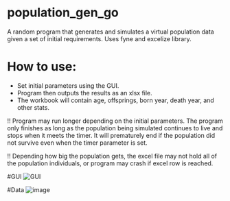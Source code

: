 # population_gen_go
A random program that generates and simulates a virtual population data given a set of initial requirements.
Uses fyne and excelize library.

# How to use:
- Set initial parameters using the GUI.
- Program then outputs the results as an xlsx file.
-   The workbook will contain age, offsprings, born year, death year, and other stats.

!! Program may run longer depending on the initial parameters. The program only finishes as long as the population being simulated continues to live and stops when it meets the timer. It will prematurely end if the population did not survive even when the timer parameter is set.

!! Depending how big the population gets, the excel file may not hold all of the population individuals, or program may crash if excel row is reached.


#GUI
![GUI](https://user-images.githubusercontent.com/93850550/165607854-2e65cdd5-30a9-4f7f-955c-5333b4e87ec6.png)

#Data
![image](https://user-images.githubusercontent.com/93850550/165641765-d4221b79-046d-4fe9-8e2e-bf003f228aeb.png)

